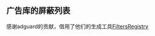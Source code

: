 ## 广告库的屏蔽列表

感谢adguard的贡献，借用了他们的生成工具[FiltersRegistry](https://github.com/AdguardTeam/FiltersRegistry)
